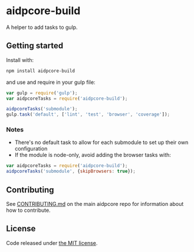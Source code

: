 # aidpcore-build

A helper to add tasks to gulp.

## Getting started

Install with:

```sh
npm install aidpcore-build
```

and use and require in your gulp file:

```javascript
var gulp = require('gulp');
var aidpcoreTasks = require('aidpcore-build');

aidpcoreTasks('submodule');
gulp.task('default', ['lint', 'test', 'browser', 'coverage']);
```

### Notes

* There's no default task to allow for each submodule to set up their own configuration
* If the module is node-only, avoid adding the browser tasks with:
```javascript
var aidpcoreTasks = require('aidpcore-build');
aidpcoreTasks('submodule', {skipBrowsers: true});
```

## Contributing

See [CONTRIBUTING.md](https://github.com/underdarkskies/Ravencoin/blob/master/CONTRIBUTING.md) on the main aidpcore repo for information about how to contribute.

## License

Code released under [the MIT license](https://github.com/underdarkskies/aidpcore/blob/master/LICENSE).

